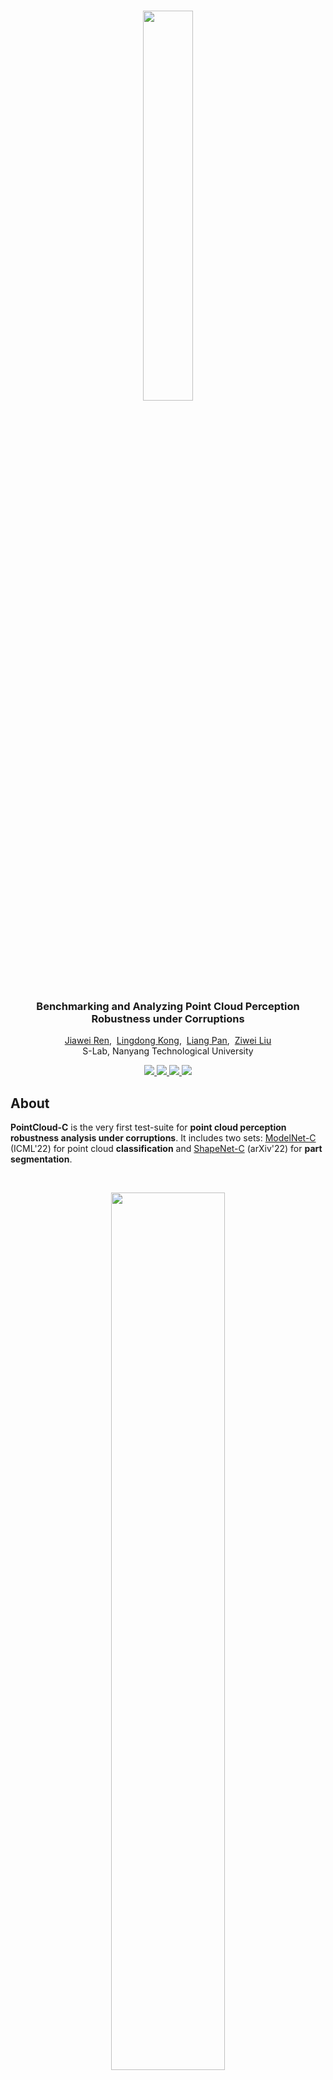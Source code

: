 <br />
<p align="center">
  <img src="figs/logo.png" align="center" width="40%">
  
  
  <h3 align="center"><strong>Benchmarking and Analyzing Point Cloud Perception Robustness under Corruptions</strong></h3>

  <p align="center">
      <a href="https://scholar.google.com/citations?user=YUKPVCoAAAAJ" target='_blank'>Jiawei Ren</a>,&nbsp;
      <a href="https://scholar.google.com/citations?user=-j1j7TkAAAAJ" target='_blank'>Lingdong Kong</a>,&nbsp;
      <a href="https://scholar.google.com/citations?user=lSDISOcAAAAJ" target='_blank'>Liang Pan</a>,&nbsp;
      <a href="https://scholar.google.com/citations?user=lc45xlcAAAAJ" target='_blank'>Ziwei Liu</a>
    <br>
  S-Lab, Nanyang Technological University
  </p>
</p>

<p align="center">
  <a href="https://arxiv.org/abs/2202.03377" target='_blank'>
    <img src="https://img.shields.io/badge/Paper-%F0%9F%93%83-blue">
  </a>
  
  <a href="https://pointcloud-c.github.io/home" target='_blank'>
    <img src="https://img.shields.io/badge/Project-%F0%9F%94%97-green">
  </a>
  
  <a href="https://huggingface.co/spaces/ICML2022/PointCloudC" target='_blank'>
    <img src="https://img.shields.io/badge/Demo-%F0%9F%8E%AC-yellow">
  </a>
  
  <a href="https://zhuanlan.zhihu.com/p/529498676" target='_blank'>
    <img src="https://img.shields.io/badge/%E4%B8%AD%E8%AF%91%E7%89%88-%F0%9F%90%BC-red">
  </a>
</p>

## About

<strong>PointCloud-C</strong> is the very first test-suite for <strong>point cloud perception robustness analysis under corruptions</strong>. It includes two sets: [ModelNet-C](https://arxiv.org/abs/2202.03377) (ICML'22) for point cloud <strong>classification</strong> and [ShapeNet-C](https://pointcloud-c.github.io/asset/2022_PointCloud-C_preprint.pdf) (arXiv'22) for <strong>part segmentation</strong>.

<br>
<p align="center">
  <img src="figs/teaser.png" align="center" width="60%">
  <br>
  Fig. Examples of point cloud corruptions in PointCloud-C.
</p>
<br>

Visit our <a href="https://pointcloud-c.github.io/home" target='_blank'>project page</a> to explore more details. 🌱


## Updates

- \[2022.11\] - The preprint of the PointCloud-C paper (ModelNet-C + ShapeNet-C) is available [here](https://pointcloud-c.github.io/asset/2022_PointCloud-C_preprint.pdf).
- \[2022.10\] - We have successfully hosted the [2022 PointCloud-C Challenge](https://pointcloud-c.github.io/competition.html). Congratulations to the winners: 🥇 ``Antins_cv``, 🥈 ``DGPC`` & ``DGPS``, and 🥉 ``BIT_gdxy_xtf``.
- \[2022.07\] - Try a [Gradio demo](https://huggingface.co/spaces/ICML2022/PointCloudC) for PointCloud-C corruptions at Hugging Face Spaces! :hugs:
- \[2022.07\] - Competition starts! Join now at our [CodaLab](https://codalab.lisn.upsaclay.fr/competitions/6437) page.
- \[2022.06\] - PointCloud-C is now live on [Paper-with-Code](https://paperswithcode.com/dataset/pointcloud-c). Join the benchmark today!
- \[2022.06\] - The 1st PointCloud-C challenge will be hosted in conjecture with the ECCV'22 [SenseHuman](https://sense-human.github.io/) workshop. 🚀
- \[2022.06\] - We are organizing the 1st PointCloud-C challenge! Click [here](https://pointcloud-c.github.io/competition.html) to explore the competition details.
- \[2022.05\] - ModelNet-C is accepted to ICML 2022. Click <a href="https://arxiv.org/abs/2202.03377" target='_blank'>here</a> to check it out! 🎉


## Overview

- [Highlight](#highlight)
- [Data Preparation](docs/DATA_PREPARE.md)
- [Getting Started](docs/GET_STARTED.md)
- [Benchmark Results](#benchmark-results)
- [Evaluation](#evaluation)
- [Customize Evaluation](#customize-evaluation)
- [Build PointCloud-C](#build-pointcloud-c)
- [TODO List](#todo-list)
- [License](#license)
- [Acknowledgement](#acknowledgement)
- [Citation](#citation)


## Highlight
#### Corruption Taxonomy
<p align="center">
  <img src="figs/c-taxonomy.png" align="center" width="95%">
</p>

#### ModelNet-C (Classification)
<br>
<p align="center">
  <img src="figs/c-classification.jpeg" align="center" width="95%">
</p>

#### ShapeNet-C (Part Segmentation)
<br>
<p align="center">
  <img src="figs/c-partseg.png" align="center" width="95%">
</p>

## Data Preparation
Please refer to [DATA_PREPARE.md](docs/DATA_PREPARE.md) for the details to prepare the ModelNet-C and ShapeNet-C datasets.


## Getting Started
Please refer to [GET_STARTED.md](docs/GET_STARTED.md) to learn more usage about this codebase.


## Benchmark Results

#### ModelNet-C (Classification)

| Method            | Reference                                                  | Standalone |  mCE $\downarrow$ | RmCE $\downarrow$ | Clean OA $\uparrow$ |
| ----------------- | ---------------------------------------------------------- | :--------: | :---: | :---: | :------: |
| DGCNN             | [Wang et al.](https://arxiv.org/abs/1801.07829)            |     Yes    | 1.000 | 1.000 |  0.926   |
| PointNet          | [Qi et al.](https://arxiv.org/abs/1612.00593)              |     Yes    | 1.422 | 1.488 |  0.907   |
| PointNet++        | [Qi et al.](https://arxiv.org/abs/1706.02413)              |     Yes    | 1.072 | 1.114 |  0.930   |
| RSCNN             | [Liu et al.](https://arxiv.org/abs/1904.07601)             |     Yes    | 1.130 | 1.201 |  0.923   |
| SimpleView        | [Goyal et al.](https://arxiv.org/abs/2106.05304)           |     Yes    | 1.047 | 1.181 |  0.939   |
| GDANet            | [Xu et al.](https://arxiv.org/abs/2012.10921)              |     Yes    | 0.892 | 0.865 |  0.934   |
| CurveNet          | [Xiang et al.](https://arxiv.org/abs/2105.01288)           |     Yes    | 0.927 | 0.978 |  0.938   |
| PAConv            | [Xu et al.](https://arxiv.org/abs/2103.14635)              |     Yes    | 1.104 | 1.211 |  0.936   |
| PCT               | [Guo et al.](https://arxiv.org/abs/2012.09688)             |     Yes    | 0.925 | 0.884 |  0.930   |
| RPC               | [Ren et al.](https://arxiv.org/abs/2202.03377)             |     Yes    | 0.863 | 0.778 |  0.930   |
| OcCo (DGCNN)      | [Wang et al.](https://arxiv.org/abs/2010.01089)            |     No     | 1.248 | 1.262 |  0.922   |
| PointBERT         | [Yu et al.](https://arxiv.org/abs/2111.14819)              |     No     | 1.033 | 0.895 |  0.922   |
| PointMixUp (PointNet++) | [Chen et al.](https://arxiv.org/abs/2008.06374)      |     No     | 1.028 | 0.785 |  0.915   |
| PointWOLF (DGCNN) | [Kim et al.](https://arxiv.org/abs/2110.05379)             |     No     | 0.814 | 0.698 |  0.926   |
| RSMix (DGCNN)     | [Lee et al.](https://arxiv.org/abs/2102.01929)             |     No     | 0.745 | 0.839 |  0.930   |
| PointCutMix-R (DGCNN)     | [Zhang et al.](https://arxiv.org/pdf/2101.01461)             |     No     | 0.627 | 0.504 |  0.926   |
| PointCutMix-K (DGCNN)     | [Zhang et al.](https://arxiv.org/pdf/2101.01461)             |     No     | 0.659 | 0.585 |  0.932   |
| WOLFMix (DGCNN)   | [Ren et al.](https://arxiv.org/abs/2202.03377)             |     No     | 0.590 | 0.485 |  0.932   |
| WOLFMix (GDANet)  | [Ren et al.](https://arxiv.org/abs/2202.03377)             |     No     | 0.571 | 0.439 |  0.934   |
| WOLFMix (PCT)     | [Ren et al.](https://arxiv.org/abs/2202.03377)             |     No     | 0.574 | 0.653 |  0.934   |
| PointCutMix-K (PCT)     | [Zhang et al.](https://arxiv.org/pdf/2101.01461)             |     No     | 0.644 | 0.565 |  0.931   |
| PointCutMix-K (PCT)     | [Zhang et al.](https://arxiv.org/pdf/2101.01461)             |     No     | 0.608 | 0.518 |  0.928   |
| WOLFMix (RPC)     | [Ren et al.](https://arxiv.org/abs/2202.03377)             |     No     | 0.601 | 0.940 |  0.933   |

#### ShapeNet-C (Part Segmentation)

| Method            | Reference                                                  | Standalone |  mCE $\downarrow$ |   RmCE $\downarrow$  | Clean mIoU $\uparrow$ |
| ----------------- | ---------------------------------------------------------- | :--------: | :---: | :------: | :---: |
| DGCNN             | [Wang et al.](https://arxiv.org/abs/1801.07829)            |     Yes    | 1.000 |   1.000  | 0.852 |
| PointNet          | [Qi et al.](https://arxiv.org/abs/1612.00593)              |     Yes    | 1.178 |   1.056  | 0.833 |
| PointNet++        | [Qi et al.](https://arxiv.org/abs/1706.02413)              |     Yes    | 1.112 |   1.850  | 0.857 |
| OcCo-DGCNN        | [Wang et al.](https://arxiv.org/abs/2010.01089)            |     No     | 0.977 |   0.804  | 0.851 |
| OcCo-PointNet     | [Wang et al.](https://arxiv.org/abs/2010.01089)            |     No     | 1.130 |   0.937  | 0.832 |
| OcCo-PCN          | [Wang et al.](https://arxiv.org/abs/2010.01089)            |     No     | 1.173 |   0.882  | 0.815 |
| GDANet            | [Xu et al.](https://arxiv.org/abs/2012.10921)              |     Yes    | 0.923 |   0.785  | 0.857 |
| PAConv            | [Xu et al.](https://arxiv.org/abs/2103.14635)              |     Yes    | 0.927 |   0.848  | 0.859 |
| PointTransformers | [Zhao et al.](https://arxiv.org/abs/2012.09164)            |     Yes    | 1.049 |   0.933  | 0.840 |
| PointMLP          | [Ma et al.](https://arxiv.org/abs/2202.07123)              |     Yes    | 0.977 |   0.810  | 0.853 |
| PointBERT         | [Yu et al.](https://arxiv.org/abs/2111.14819)              |     No     | 1.033 |   0.895  | 0.855 |
| PointMAE          | [Pang et al.](https://arxiv.org/abs/2203.06604)            |     No     | 0.927 |   0.703  | 0.860 |

*Note: Standalone indicates whether or not the method is a standalone architecture or a combination with augmentation or pretrain.


## Evaluation
Evaluation commands are provided in [EVALUATE.md](docs/EVALUATE.md).


## Customize Evaluation
We have provided evaluation utilities to help you evaluate on ModelNet-C using your own codebase. 
Please follow [CUSTOMIZE.md](docs/CUSTOMIZE.md).


## Build PointCloud-C
You can manage to generate your own "PointCloud-C"! Follow the instructions in [GENERATE.md](docs/GENERATE.md).


## TODO List
- [x] Initial release. 🚀
- [x] Add license. See [here](#license) for more details.
- [x] Release test sets. Download ModelNet-C and ShapeNet-C from our <a href="https://pointcloud-c.github.io/home" target='_blank'>project page</a>.
- [x] Add evaluation scripts for classification models.
- [x] Add evaluation scripts for part segmentation models.
- [ ] Add competition details.
- [ ] Clean and retouch codebase.


## License
<a rel="license" href="http://creativecommons.org/licenses/by-nc-sa/4.0/"><img alt="Creative Commons License" style="border-width:0" src="https://i.creativecommons.org/l/by-nc-sa/4.0/80x15.png" /></a>
<br />
This work is under the <a rel="license" href="http://creativecommons.org/licenses/by-nc-sa/4.0/">Creative Commons Attribution-NonCommercial-ShareAlike 4.0 International License</a>.


## Acknowledgement

We acknowledge the use of the following public resources during the course of this work:
<sup>1</sup>[SimpleView](https://github.com/princeton-vl/SimpleView),
<sup>2</sup>[PCT](https://github.com/Strawberry-Eat-Mango/PCT_Pytorch),
<sup>3</sup>[GDANet](https://github.com/mutianxu/GDANet),
<sup>4</sup>[CurveNet](https://github.com/tiangexiang/CurveNet),
<sup>5</sup>[PAConv](https://github.com/CVMI-Lab/PAConv),
<sup>6</sup>[RSMix](https://github.com/dogyoonlee/RSMix),
<sup>7</sup>[PointMixUp](https://github.com/yunlu-chen/PointMixup),
<sup>8</sup>[PointWOLF](https://github.com/mlvlab/PointWOLF),
<sup>9</sup>[PointTransformers](https://github.com/qq456cvb/Point-Transformers),
<sup>10</sup>[OcCo](https://github.com/hansen7/OcCo),
<sup>11</sup>[PointMLP](https://github.com/ma-xu/pointMLP-pytorch),
<sup>12</sup>[PointBERT](https://github.com/lulutang0608/Point-BERT),
and <sup>13</sup>[PointMAE](https://github.com/Pang-Yatian/Point-MAE).



## Citation

If you find this work helpful, please kindly consider citing our papers:

```bibtex
@ARTICLE{ren2022pointcloud-c,
  title={PointCloud-C: Benchmarking and Analyzing Point Cloud Perception Robustness under Corruptions},
  author={Jiawei Ren and Lingdong Kong and Liang Pan and Ziwei Liu},
  journal={arXiv:220x.xxxxx},
  year={2022}
}
```

```bibtex
@ARTICLE{ren2022modelnet-c,
  title={Benchmarking and Analyzing Point Cloud Classification under Corruptions},
  author={Jiawei Ren and Liang Pan and Ziwei Liu},
  journal={International Conference on Machine Learning (ICML)},
  year={2022}
}
```

